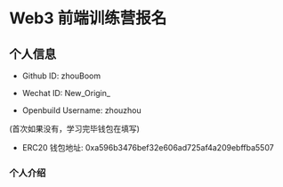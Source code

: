 # Web3 前端训练营报名

## 个人信息

* Github ID: zhouBoom

* Wechat ID: New_Origin_

* Openbuild Username: zhouzhou

(首次如果没有，学习完毕钱包在填写)

* ERC20 钱包地址: 0xa596b3476bef32e606ad725af4a209ebffba5507

### 个人介绍


